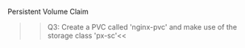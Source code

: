 Persistent Volume Claim

>>Q3: Create a PVC called 'nginx-pvc' and make use of the storage class 'px-sc'<< 

